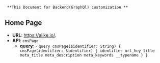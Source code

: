      **This Document for Backend(GraphQl) customization **
     
##  **Home Page**

-    **URL**: <https://alike.io/>.
-    **API**: `cmsPage`
      - **query**:
            - ```query cmsPage($identifier: String) {
                 cmsPage(identifier: $identifier) {
                 identifier
                 url_key
                 title
                 meta_title
                 meta_description
                 meta_keywords
                 __typename
                    }
                 }```

